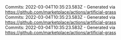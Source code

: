 Commits: 2022-03-04T10:35:23.583Z - Generated via https://github.com/marketplace/actions/artificial-grass
<br>
Commits: 2022-03-04T10:35:23.583Z - Generated via https://github.com/marketplace/actions/artificial-grass
<br>
Commits: 2022-03-04T10:35:23.583Z - Generated via https://github.com/marketplace/actions/artificial-grass
<br>
